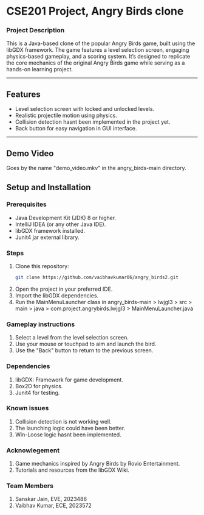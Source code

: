 # **CSE201 Project, Angry Birds clone**

### **Project Description**
This is a Java-based clone of the popular Angry Birds game, built using the libGDX framework. The game features a level selection screen, engaging physics-based gameplay, and a scoring system. It’s designed to replicate the core mechanics of the original Angry Birds game while serving as a hands-on learning project.

---

## **Features**
- Level selection screen with locked and unlocked levels.
- Realistic projectile motion using physics.
- Collision detection hasnt been implemented in the project yet.
- Back button for easy navigation in GUI interface.

---

## **Demo Video**
Goes by the name "demo_video.mkv" in the angry_birds-main directory.

## **Setup and Installation**


### **Prerequisites**
- Java Development Kit (JDK) 8 or higher.
- IntelliJ IDEA (or any other Java IDE).
- libGDX framework installed.
- Junit4 jar external library.

### **Steps**
1. Clone this repository:
   ```bash
   git clone https://github.com/vaibhavkumar06/angry_birds2.git
2. Open the project in your preferred IDE.
3. Import the libGDX dependencies.
4. Run the MainMenuLauncher class in angry_birds-main > lwjgl3 > src > main > java > com.project.angrybirds.lwjgl3 > MainMenuLauncher.java

### **Gameplay instructions**
1. Select a level from the level selection screen.
2. Use your mouse or touchpad to aim and launch the bird. 
3. Use the "Back" button to return to the previous screen.

### **Dependencies**
1. libGDX: Framework for game development.
2. Box2D for physics.
3. Junit4 for testing.


### **Known issues**
1. Collision detection is not working well.
2. The launching logic could have been better.
3. Win-Loose logic hasnt been implemented.

### **Acknowlegement**
1. Game mechanics inspired by Angry Birds by Rovio Entertainment.
2. Tutorials and resources from the libGDX Wiki.

### **Team Members**
1. Sanskar Jain, EVE, 2023486
2. Vaibhav Kumar, ECE, 2023572 


